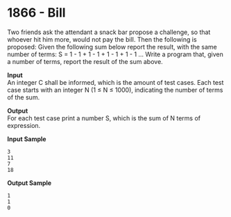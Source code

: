 # 1866 - Bill

Two friends ask the attendant a snack bar propose a challenge, so that whoever hit him more, would not pay the bill. Then the following is proposed: Given the following sum below report the result, with the same number of terms: S = 1 - 1 + 1 - 1 + 1 - 1 + 1 - 1 ... Write a program that, given a number of terms, report the result of the sum above.

**Input**<br>
An integer C shall be informed, which is the amount of test cases. Each test case starts with an integer N (1 ≤ N ≤ 1000), indicating the number of terms of the sum.

**Output**<br>
For each test case print a number S, which is the sum of N terms of expression.

**Input Sample**
````
3 
11 
7 
18
```` 

**Output Sample**
````
1 
1 
0
````